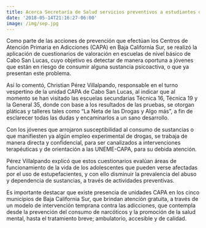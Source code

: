 ```yaml
---
title: Acerca Secretaría de Salud servicios preventivos a estudiantes de secundaria
date: '2018-05-14T21:16:27-06:00'
image: /img/sep.jpg
---
```

Como parte de las acciones de prevención que efectúan los Centros de Atención Primaria en Adicciones (CAPA) en Baja California Sur, se realizó la aplicación de cuestionarios de valoración en escuelas de nivel básico de Cabo San Lucas, cuyo objetivo es detectar de manera oportuna a jóvenes que están en riesgo de consumir alguna sustancia psicoactiva, o que ya presentan este problema. 

Así lo comentó, Christian Pérez Villalpando, responsable en el turno vespertino de la unidad CAPA de Cabo San Lucas, al indicar que al momento se han visitado las escuelas secundarias Técnica 16, Técnica 19 y la General 35, donde con base a los resultados de las pruebas, se otorgan pláticas y talleres tales como “La Neta de las Drogas y Algo más”, a fin de esclarecer todas las dudas y encaminarlos a un sano desarrollo.

Con los jóvenes que arrojaron susceptibilidad al consumo de sustancias o que manifiesten ya algún empleo experimental de drogas, se trabaja de manera directa y confidencial, para ser canalizados a intervenciones terapéuticas y de orientación a las UNEME-CAPA, para su debida atención.

Pérez Villalpando explicó que estos cuestionarios evalúan áreas de funcionamiento de la vida de los adolescentes que pueden verse afectadas por el uso de estupefacientes, y con ello disminuir la prevalencia del abuso y dependencia de sustancias, a través de actividades preventivas. 

Es importante destacar que existe presencia de unidades CAPA en los cinco municipios de Baja California Sur, que brindan atención gratuita, a través de un modelo de intervención temprana contra las adicciones, que contempla desde la prevención del consumo de narcóticos y la promoción de la salud mental, hasta el tratamiento breve; ambulatorio, accesible y de calidad.
